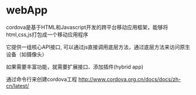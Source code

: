 # webApp

cordova是基于HTML和Javascript开发的跨平台移动应用框架，能够将html,css,js打包成一个移动应用程序

它提供一组核心API接口, 可以通过js直接调用底层方法，通过底层方法来访问原生设备（如摄像头）

如果需要丰富功能，就需要扩展接口、添加插件(hybrid app)


通过命令行来创建cordova工程  http://www.cordova.org.cn/docs/docs/zh-cn/latest/

